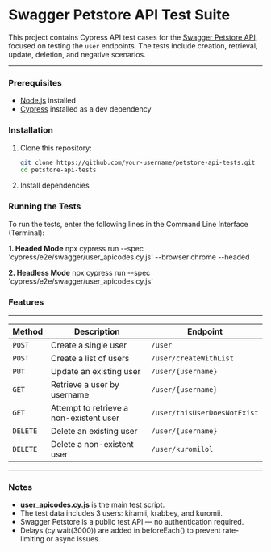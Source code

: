 # Swagger Petstore API Test Suite

This project contains Cypress API test cases for the [Swagger Petstore API](https://petstore.swagger.io/), focused on testing the `user` endpoints. The tests include creation, retrieval, update, deletion, and negative scenarios.

---

### Prerequisites

- [Node.js](https://nodejs.org/) installed
- [Cypress](https://www.cypress.io/) installed as a dev dependency

### Installation

1. Clone this repository:
   ```bash
   git clone https://github.com/your-username/petstore-api-tests.git
   cd petstore-api-tests
2. Install dependencies

### Running the Tests
To run the tests, enter the following lines in the Command Line Interface (Terminal):

**1. Headed Mode**
   npx cypress run --spec 'cypress/e2e/swagger/user_apicodes.cy.js' --browser chrome --headed

**2. Headless Mode**
   npx cypress run --spec 'cypress/e2e/swagger/user_apicodes.cy.js'

### Features
-------------------------------------------------------------------------------------
| Method   | Description                             | Endpoint                     |
| -------- | --------------------------------------- | ---------------------------- |
| `POST`   | Create a single user                    | `/user`                      |
| `POST`   | Create a list of users                  | `/user/createWithList`       |
| `PUT`    | Update an existing user                 | `/user/{username}`           |
| `GET`    | Retrieve a user by username             | `/user/{username}`           |
| `GET`    | Attempt to retrieve a non-existent user | `/user/thisUserDoesNotExist` |
| `DELETE` | Delete an existing user                 | `/user/{username}`           |
| `DELETE` | Delete a non-existent user              | `/user/kuromilol`            |
-------------------------------------------------------------------------------------

### Notes
- **user_apicodes.cy.js** is the main test script.
- The test data includes 3 users: kiramii, krabbey, and kuromii.
- Swagger Petstore is a public test API — no authentication required.
- Delays (cy.wait(3000)) are added in beforeEach() to prevent rate-limiting or async issues.

